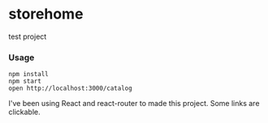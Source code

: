 # storehome
test project

### Usage

```
npm install
npm start
open http://localhost:3000/catalog
```
I've been using React and react-router to made this project. Some links are clickable.
